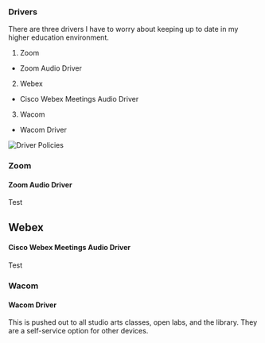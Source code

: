 ### Drivers

There are three drivers I have to worry about keeping up to date in my higher education environment.

1. Zoom
  * Zoom Audio Driver
2. Webex
  * Cisco Webex Meetings Audio Driver
3. Wacom
  * Wacom Driver
  
![Driver Policies](/jaysinghdevs/images/policies_cat_drivers.png)

### Zoom
#### Zoom Audio Driver
Test

## Webex
#### Cisco Webex Meetings Audio Driver
Test

### Wacom
#### Wacom Driver
This is pushed out to all studio arts classes, open labs, and the library. They are a self-service option for other devices.
